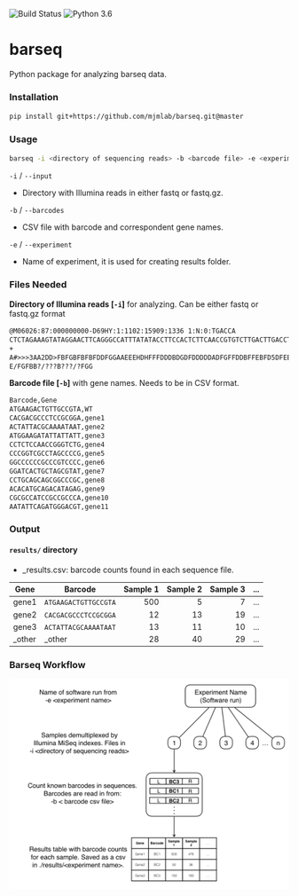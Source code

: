 ![Build Status](https://travis-ci.org/mjmlab/barseq.svg?branch=master)
![Python 3.6](https://img.shields.io/badge/python-3.7-blue.svg)

# barseq 

Python package for analyzing barseq data.

### Installation

```bash
pip install git+https://github.com/mjmlab/barseq.git@master
``` 

### Usage

```bash
barseq -i <directory of sequencing reads> -b <barcode file> -e <experiment name>
```

`-i` / `--input`

- Directory with Illumina reads in either fastq or fastq.gz.


`-b` / `--barcodes`

- CSV file with barcode and correspondent gene names.


`-e` / `--experiment`

- Name of experiment, it is used for creating results folder.

### Files Needed

**Directory of Illumina reads [`-i`]** for analyzing. Can be either fastq or fastq.gz format

```text
@M06026:87:000000000-D69HY:1:1102:15909:1336 1:N:0:TGACCA
CTCTAGAAAGTATAGGAACTTCAGGGCCATTTATATACCTTCCACTCTTCAACCGTGTCTTGACTTGACCTGGATGTCTCTACTGCTGTCATGCTACGTAGCTCATGCTACGTCGATCTAGTCGATGCATGCTAGCTGATCGACTCTCTTC
+
A#>>>3AA2DD>FBFGBFBFBFDDFGGAAEEEHDHFFFDDDBDGDFDDDDDADFGFFDDBFFEBFD5DFEEBBADABFGFGBBFGDD5BF3F43B3F1/11B144BGEBF@BBFB0B0BBFBBBBBBBB?E/FGFBB?/???B???/?FGG
```

**Barcode file [`-b`]** with gene names. Needs to be in CSV format.

```text
Barcode,Gene
ATGAAGACTGTTGCCGTA,WT
CACGACGCCCTCCGCGGA,gene1
ACTATTACGCAAAATAAT,gene2
ATGGAAGATATTATTATT,gene3
CCTCTCCAACCGGGTCTG,gene4
CCCGGTCGCCTAGCCCCG,gene5
GGCCCCCCGCCCGTCCCC,gene6
GGATCACTGCTAGCGTAT,gene7
CCTGCAGCAGCGGCCCGC,gene8
ACACATGCAGACATAGAG,gene9
CGCGCCATCCGCCGCCCA,gene10
AATATTCAGATGGGACGT,gene11
```

### Output

#### `results/` directory

- <experiment>_results.csv: barcode counts found in each sequence file.


| Gene |       Barcode        | Sample 1 | Sample 2 | Sample 3 | ... |
| ---- | -------------------- | --------:| --------:| --------:| --- |
| gene1| `ATGAAGACTGTTGCCGTA` |    500   |    5     |     7    | ... |
| gene2| `CACGACGCCCTCCGCGGA` |     12   |   13     |    19    | ... |
| gene3| `ACTATTACGCAAAATAAT` |     13   |   11     |    10    | ... |
|_other|        _other        |     28   |   40     |    29    | ... |



### Barseq Workflow

![barseq_diagram](docs/barseq_workflow.png)

